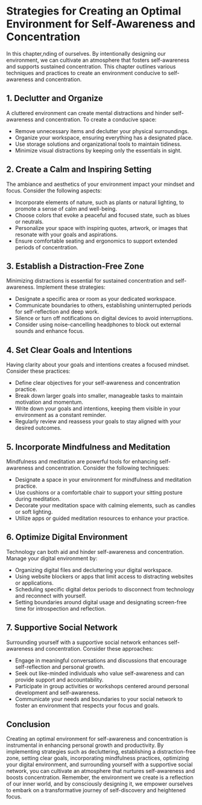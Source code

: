 Strategies for Creating an Optimal Environment for Self-Awareness and Concentration
============================================================================================

In this chapter,nding of ourselves. By intentionally designing our environment, we can cultivate an atmosphere that fosters self-awareness and supports sustained concentration. This chapter outlines various techniques and practices to create an environment conducive to self-awareness and concentration.

**1. Declutter and Organize**
-----------------------------

A cluttered environment can create mental distractions and hinder self-awareness and concentration. To create a conducive space:

* Remove unnecessary items and declutter your physical surroundings.
* Organize your workspace, ensuring everything has a designated place.
* Use storage solutions and organizational tools to maintain tidiness.
* Minimize visual distractions by keeping only the essentials in sight.

**2. Create a Calm and Inspiring Setting**
------------------------------------------

The ambiance and aesthetics of your environment impact your mindset and focus. Consider the following aspects:

* Incorporate elements of nature, such as plants or natural lighting, to promote a sense of calm and well-being.
* Choose colors that evoke a peaceful and focused state, such as blues or neutrals.
* Personalize your space with inspiring quotes, artwork, or images that resonate with your goals and aspirations.
* Ensure comfortable seating and ergonomics to support extended periods of concentration.

**3. Establish a Distraction-Free Zone**
----------------------------------------

Minimizing distractions is essential for sustained concentration and self-awareness. Implement these strategies:

* Designate a specific area or room as your dedicated workspace.
* Communicate boundaries to others, establishing uninterrupted periods for self-reflection and deep work.
* Silence or turn off notifications on digital devices to avoid interruptions.
* Consider using noise-cancelling headphones to block out external sounds and enhance focus.

**4. Set Clear Goals and Intentions**
-------------------------------------

Having clarity about your goals and intentions creates a focused mindset. Consider these practices:

* Define clear objectives for your self-awareness and concentration practice.
* Break down larger goals into smaller, manageable tasks to maintain motivation and momentum.
* Write down your goals and intentions, keeping them visible in your environment as a constant reminder.
* Regularly review and reassess your goals to stay aligned with your desired outcomes.

**5. Incorporate Mindfulness and Meditation**
---------------------------------------------

Mindfulness and meditation are powerful tools for enhancing self-awareness and concentration. Consider the following techniques:

* Designate a space in your environment for mindfulness and meditation practice.
* Use cushions or a comfortable chair to support your sitting posture during meditation.
* Decorate your meditation space with calming elements, such as candles or soft lighting.
* Utilize apps or guided meditation resources to enhance your practice.

**6. Optimize Digital Environment**
-----------------------------------

Technology can both aid and hinder self-awareness and concentration. Manage your digital environment by:

* Organizing digital files and decluttering your digital workspace.
* Using website blockers or apps that limit access to distracting websites or applications.
* Scheduling specific digital detox periods to disconnect from technology and reconnect with yourself.
* Setting boundaries around digital usage and designating screen-free time for introspection and reflection.

**7. Supportive Social Network**
--------------------------------

Surrounding yourself with a supportive social network enhances self-awareness and concentration. Consider these approaches:

* Engage in meaningful conversations and discussions that encourage self-reflection and personal growth.
* Seek out like-minded individuals who value self-awareness and can provide support and accountability.
* Participate in group activities or workshops centered around personal development and self-awareness.
* Communicate your needs and boundaries to your social network to foster an environment that respects your focus and goals.

Conclusion
----------

Creating an optimal environment for self-awareness and concentration is instrumental in enhancing personal growth and productivity. By implementing strategies such as decluttering, establishing a distraction-free zone, setting clear goals, incorporating mindfulness practices, optimizing your digital environment, and surrounding yourself with a supportive social network, you can cultivate an atmosphere that nurtures self-awareness and boosts concentration. Remember, the environment we create is a reflection of our inner world, and by consciously designing it, we empower ourselves to embark on a transformative journey of self-discovery and heightened focus.

